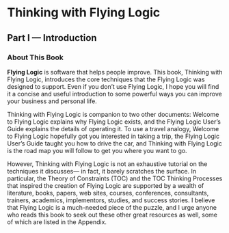 # Thinking with Flying Logic

## Part I — Introduction

### About This Book

**Flying Logic** is software that helps people improve. This book, Thinking with Flying Logic, introduces the core techniques that the Flying Logic was designed to support. Even if you don’t use Flying Logic, I hope you will find it a concise and useful introduction to some powerful ways you can improve your business and personal life.

Thinking with Flying Logic is companion to two other documents: Welcome to Flying Logic explains why Flying Logic exists, and the Flying Logic User’s Guide explains the details of operating it. To use a travel analogy, Welcome to Flying Logic hopefully got you interested in taking a trip, the Flying Logic User’s Guide taught you how to drive the car, and Thinking with Flying Logic is the road map you will follow to get you where you want to go.

However, Thinking with Flying Logic is not an exhaustive tutorial on the techniques it discusses— in fact, it barely scratches the surface. In particular, the Theory of Constraints (TOC) and the TOC Thinking Processes that inspired the creation of Flying Logic are supported by a wealth of literature, books, papers, web sites, courses, conferences, consultants, trainers, academics, implementors, studies, and success stories. I believe that Flying Logic is a much-needed piece of the puzzle, and I urge anyone who reads this book to seek out these other great resources as well, some of which are listed in the Appendix.